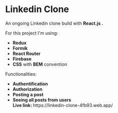 # Linkedin Clone
<p> An ongoing Linkedin clone build with <strong> React.js .</strong></p>
<p>For this project I'm using:</p>
<ul>
  <li><strong>Redux</strong></li>
  <li><strong>Formik</strong></li>
   <li><strong>React Router</strong></li>
   <li><strong>Firebase</strong></li>
  <li><strong>CSS</strong> with <strong>BEM</strong> convention</li>
 </ul>
 <p>Functionalities:</p>
<ul>
  <li><strong>Authentification</strong></li>
  <li><strong>Authorization</strong></li>
   <li><strong>Posting a post</strong></li>
   <li><strong>Seeing all posts from users</strong></li>
 </ul?
<p><strong> Live link: </strong> https://linkedin-clone-4fb93.web.app/
